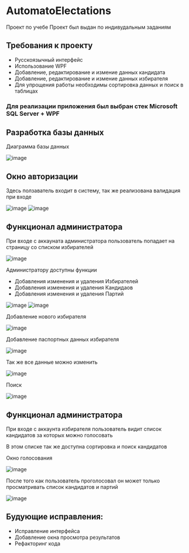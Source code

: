 # AutomatoElectations
Проект по учебе
Проект был выдан по индивудальным заданиям
## Требования к проекту
+ Русскоязычный интерфейс
+ Использование WPF
+ Добавление, редактирование и измение данных кандидата
+ Добавление, редактирование и измение данных избирателя
+ Для упрощения работы необходимы сортировка данных и поиск в таблицах

### Для реализации приложения был выбран стек  Microsoft SQL Server + WPF

## Разработка базы данных

Диаграмма базы данных

![image](https://user-images.githubusercontent.com/78948171/163378696-3ab87831-2666-4410-86b3-226e0c2e5b74.png)

## Окно авторизации

Здесь ползаватель входит в систему, так же реализована валидация при входе

![image](https://user-images.githubusercontent.com/78948171/163380508-df5443a3-fc47-428a-a37e-81c5e9f9552d.png)
![image](https://user-images.githubusercontent.com/78948171/163380653-26d0ceb6-ee6b-40ba-8dfb-5ec99ee5ba2f.png)

## Функционал администратора
При входе с аккауната администратора пользователь попадает на страницу со списком избирателей

![image](https://user-images.githubusercontent.com/78948171/163381344-6888361b-9011-48ca-a6f6-685d678a1386.png)

Администратору доступны функции
+ Добавления изменения и удаления Избирателей
+ Добавления изменения и удаления Кандидаов
+ Добавления изменения и удаления Партий

![image](https://user-images.githubusercontent.com/78948171/163382338-6cd2b8bc-56a2-4e23-b990-1ee54245de07.png)
![image](https://user-images.githubusercontent.com/78948171/163382990-c8412ea0-4999-458b-b128-970cc46d6261.png)

Добавление нового избирателя

![image](https://user-images.githubusercontent.com/78948171/163383201-ef95e9a2-38db-48aa-af94-c232fa7a2c0f.png)

Добавление паспортных данных избирателя

![image](https://user-images.githubusercontent.com/78948171/163383257-fce5946c-57aa-4e0c-a6b6-37665e3de934.png)

Так же все данные можно изменить 

![image](https://user-images.githubusercontent.com/78948171/163383417-6bf36241-9035-418a-92c4-49ee44a9cd67.png)

Поиск

![image](https://user-images.githubusercontent.com/78948171/163383584-9b269074-5ab2-4a36-a6f8-2f38f5dba996.png)

## Функционал администратора

При входе с аккаунта избирателя пользователь видит список кандидатов за которых можно голосовать

В этом списке так же доступна сортировка и поиск кандидатов

Окно голосования

![image](https://user-images.githubusercontent.com/78948171/163384309-761f17ca-f0cf-4c5d-981f-190660fdcd8d.png)

После того как пользователь проголосовал он может только просматривать список кандидатов и партий

![image](https://user-images.githubusercontent.com/78948171/163384564-8e4439ed-d2ac-446f-b041-8eadef4768e4.png)

## Будующие исправления:
+ Исправление интерфейса
+ Добавление окна просмотра результатов
+ Рефакторинг кода
